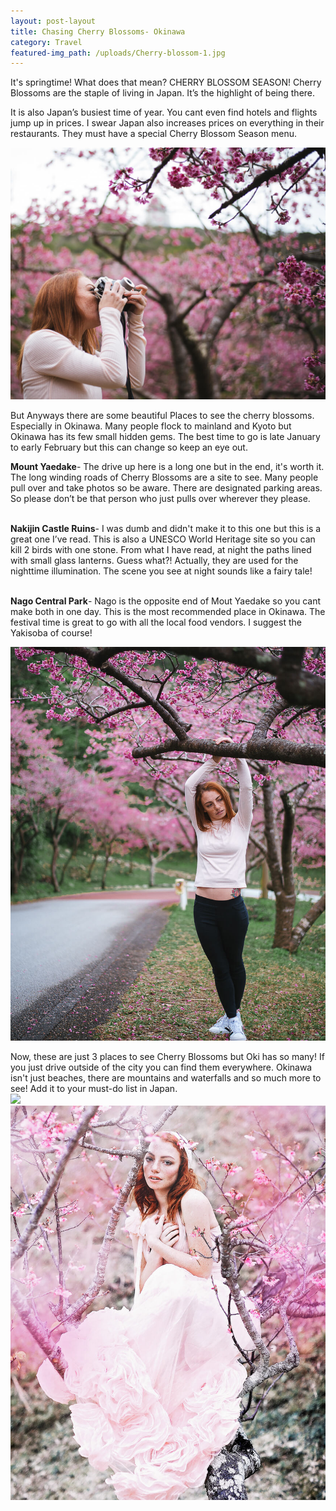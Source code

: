 ```yaml
---
layout: post-layout
title: Chasing Cherry Blossoms- Okinawa
category: Travel
featured-img_path: /uploads/Cherry-blossom-1.jpg
---
```


It's springtime\! What does that mean? CHERRY BLOSSOM SEASON\! Cherry Blossoms are the staple of living in Japan. It’s the highlight of being there.&nbsp;

It is also Japan’s busiest time of year. You cant even find hotels and flights jump up in prices. I swear Japan also increases prices on everything in their restaurants. They must have a special Cherry Blossom Season menu.&nbsp;

![](/uploads/cherry-blossom-2.jpg)

But Anyways there are some beautiful Places to see the cherry blossoms. Especially in Okinawa. Many people flock to mainland and Kyoto but Okinawa has its few small hidden gems. The best time to go is late January to early February but this can change so keep an eye out.&nbsp;

**Mount Yaedake**\- The drive up here is a long one but in the end, it's worth it. The long winding roads of Cherry Blossoms are a site to see. Many people pull over and take photos so be aware. There are designated parking areas. So please don’t be that person who just pulls over wherever they please.&nbsp;

<br>**Nakijin Castle Ruins**\- I was dumb and didn't make it to this one but this is a great one I’ve read. This is also a UNESCO World Heritage site so you can kill 2 birds with one stone. From what I have read, at night the paths lined with small glass lanterns. Guess what?\! Actually, they are used for the nighttime illumination. The scene you see at night sounds like a fairy tale\!

<br>**Nago Central Park**\- Nago is the opposite end of Mout Yaedake so you cant make both in one day. This is the most recommended place in Okinawa. The festival time is great to go with all the local food vendors. I suggest the Yakisoba of course\!&nbsp;

![](/uploads/cherry-blossom-5.jpg)

Now, these are just 3 places to see Cherry Blossoms but Oki has so many\! If you just drive outside of the city you can find them everywhere. Okinawa isn't just beaches, there are mountains and waterfalls and so much more to see\! Add it to your must-do list in Japan.&nbsp;<br>![](/uploads/cherry-blossom-4.jpg)![](/uploads/cherry-blossom-6.jpg)
